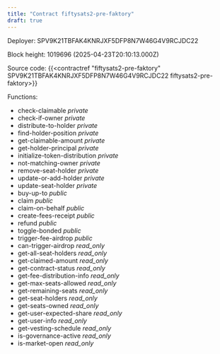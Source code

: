 ```yaml
---
title: "Contract fiftysats2-pre-faktory"
draft: true
---
```

Deployer: SPV9K21TBFAK4KNRJXF5DFP8N7W46G4V9RCJDC22


 



Block height: 1019696 (2025-04-23T20:10:13.000Z)

Source code: {{<contractref "fiftysats2-pre-faktory" SPV9K21TBFAK4KNRJXF5DFP8N7W46G4V9RCJDC22 fiftysats2-pre-faktory>}}

Functions:

* check-claimable _private_
* check-if-owner _private_
* distribute-to-holder _private_
* find-holder-position _private_
* get-claimable-amount _private_
* get-holder-principal _private_
* initialize-token-distribution _private_
* not-matching-owner _private_
* remove-seat-holder _private_
* update-or-add-holder _private_
* update-seat-holder _private_
* buy-up-to _public_
* claim _public_
* claim-on-behalf _public_
* create-fees-receipt _public_
* refund _public_
* toggle-bonded _public_
* trigger-fee-airdrop _public_
* can-trigger-airdrop _read_only_
* get-all-seat-holders _read_only_
* get-claimed-amount _read_only_
* get-contract-status _read_only_
* get-fee-distribution-info _read_only_
* get-max-seats-allowed _read_only_
* get-remaining-seats _read_only_
* get-seat-holders _read_only_
* get-seats-owned _read_only_
* get-user-expected-share _read_only_
* get-user-info _read_only_
* get-vesting-schedule _read_only_
* is-governance-active _read_only_
* is-market-open _read_only_
